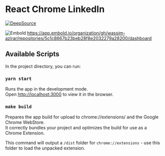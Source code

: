 # React Chrome LinkedIn

[![DeepSource](https://deepsource.io/gh/wassim-azirar/special-eureka.svg/?label=active+issues&show_trend=true&token=McnlFygvdIMbMgiP9q6PVzbW)](https://deepsource.io/gh/wassim-azirar/special-eureka/?ref=repository-badge)

![Embold](https://api.embold.io/api/v1/badges?repository_uid=5c1c8667b23beb28f8e2032279a28200&type=rating&token=5c1c8667b23beb28f8e2032279a28200)
https://app.embold.io/organization/gh/wassim-azirar/repositories/5c1c8667b23beb28f8e2032279a28200/dashboard

## Available Scripts

In the project directory, you can run:

### `yarn start`

Runs the app in the development mode.\
Open [http://localhost:3000](http://localhost:3000) to view it in the browser.

### `make build`

Prepares the app build for upload to chrome://extensions/ and the Google Chrome WebStore. \
It correctly bundles your project and optimizes the build for use as a Chrome Extension.

This command will output a `/dist` folder for `chrome://extensions` - use this folder to load the unpacked extension.
